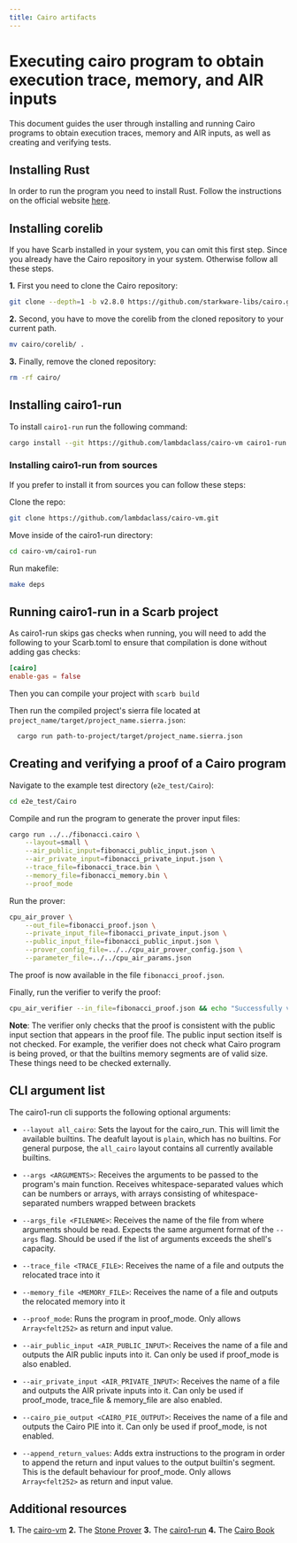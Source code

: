 ```yaml
---
title: Cairo artifacts
---
```


# Executing cairo program to obtain execution trace, memory, and AIR inputs

This document guides the user through installing and running Cairo programs to obtain execution traces, memory and AIR inputs, as well as creating and verifying tests.

## Installing Rust

In order to run the program you need to install Rust. Follow the instructions on the official website [here](https://www.rust-lang.org/tools/install).

## Installing corelib

If you have Scarb installed in your system, you can omit this first step. Since you already have the Cairo repository in your system. Otherwise follow all these steps.

**1.** First you need to clone the Cairo repository:
```bash
git clone --depth=1 -b v2.8.0 https://github.com/starkware-libs/cairo.git
```

**2.** Second, you have to move the corelib from the cloned repository to your current path.
```bash
mv cairo/corelib/ .
```

**3.** Finally, remove the cloned repository:
```bash
rm -rf cairo/
```

## Installing cairo1-run
To install `cairo1-run` run the following command:

```bash
cargo install --git https://github.com/lambdaclass/cairo-vm cairo1-run
```

### Installing cairo1-run from sources
If you prefer to install it from sources you can follow these steps:

Clone the repo:
```bash
git clone https://github.com/lambdaclass/cairo-vm.git
```

Move inside of the cairo1-run directory:
```bash
cd cairo-vm/cairo1-run
```

Run makefile:
```bash
make deps
```


## Running cairo1-run in a Scarb project
As cairo1-run skips gas checks when running, you will need to add the following to your Scarb.toml to ensure that compilation is done without adding gas checks:

```toml
[cairo]
enable-gas = false
```

Then you can compile your project with `scarb build`

Then run the compiled project's sierra file located at `project_name/target/project_name.sierra.json`:

```bash
  cargo run path-to-project/target/project_name.sierra.json 
```


## Creating and verifying a proof of a Cairo program


Navigate to the example test directory (`e2e_test/Cairo`):

```bash
cd e2e_test/Cairo
```

Compile and run the program to generate the prover input files:

```bash
cargo run ../../fibonacci.cairo \
    --layout=small \
    --air_public_input=fibonacci_public_input.json \
    --air_private_input=fibonacci_private_input.json \
    --trace_file=fibonacci_trace.bin \
    --memory_file=fibonacci_memory.bin \
    --proof_mode
```

Run the prover:
```bash
cpu_air_prover \
    --out_file=fibonacci_proof.json \
    --private_input_file=fibonacci_private_input.json \
    --public_input_file=fibonacci_public_input.json \
    --prover_config_file=../../cpu_air_prover_config.json \
    --parameter_file=../../cpu_air_params.json
```

The proof is now available in the file `fibonacci_proof.json`.

Finally, run the verifier to verify the proof:
```bash
cpu_air_verifier --in_file=fibonacci_proof.json && echo "Successfully verified example proof."
```

**Note**: The verifier only checks that the proof is consistent with the public input section that appears in the proof file. The public input section itself is not checked. For example, the verifier does not check what Cairo program is being proved, or that the builtins memory segments are of valid size. These things need to be checked externally.


## CLI argument list

The cairo1-run cli supports the following optional arguments:

* `--layout all_cairo`: Sets the layout for the cairo_run. This will limit the available builtins. The deafult layout is `plain`, which has no builtins. For general purpose, the `all_cairo` layout contains all currently available builtins.

* `--args <ARGUMENTS>`: Receives the arguments to be passed to the program's main function. Receives whitespace-separated values which can be numbers or arrays, with arrays consisting of whitespace-separated numbers wrapped between brackets

* `--args_file <FILENAME>`: Receives the name of the file from where arguments should be read. Expects the same argument format of the `--args` flag. Should be used if the list of arguments exceeds the shell's capacity.

* `--trace_file <TRACE_FILE>`: Receives the name of a file and outputs the relocated trace into it

* `--memory_file <MEMORY_FILE>`: Receives the name of a file and outputs the relocated memory into it

* `--proof_mode`: Runs the program in proof_mode. Only allows `Array<felt252>` as return and input value.

* `--air_public_input <AIR_PUBLIC_INPUT>`: Receives the name of a file and outputs the AIR public inputs into it. Can only be used if proof_mode is also enabled.

* `--air_private_input <AIR_PRIVATE_INPUT>`: Receives the name of a file and outputs the AIR private inputs into it. Can only be used if proof_mode, trace_file & memory_file are also enabled.

* `--cairo_pie_output <CAIRO_PIE_OUTPUT>`: Receives the name of a file and outputs the Cairo PIE into it. Can only be used if proof_mode, is not enabled.

* `--append_return_values`: Adds extra instructions to the program in order to append the return and input values to the output builtin's segment. This is the default behaviour for proof_mode. Only allows `Array<felt252>` as return and input value.


## Additional resources

**1.** The [cairo-vm](https://github.com/lambdaclass/cairo-vm)
**2.** The [Stone Prover](https://github.com/starkware-libs/stone-prover)
**3.** The [cairo1-run](https://github.com/lambdaclass/cairo-vm/tree/main/cairo1-run)
**4.** The [Cairo Book](https://book.cairo-lang.org/title-page.html)